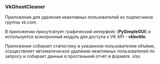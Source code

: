 ### VkGhostCleaner

Приложение для удаления неактивных пользователей из подписчиков группы vk.com.

В приложении присутсвтует графический интерфейс (**PySimpleGUI**) и используется асинхронный модуль для доступа к VK API - **vkbottle**.

Приложение собирает статистику в указанном пользователем объёме, осуществляет автоматическое удаление неактивных пользователей по запросу и собирает данные в простенький отчёт в формате .xlsx
